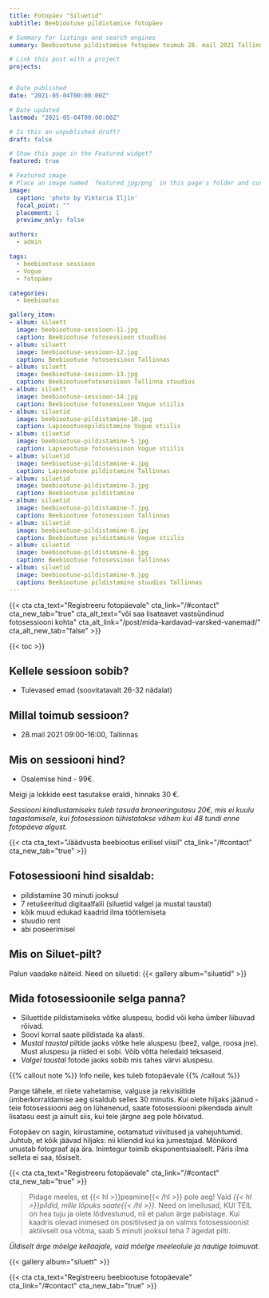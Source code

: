 ```yaml
---
title: Fotopäev "Siluetid"
subtitle: Beebiootuse pildistamise fotopäev

# Summary for listings and search engines
summary: Beebiootuse pildistamise fotopäev toimub 28. mail 2021 Tallinnas

# Link this post with a project
projects: 


# Date published
date: "2021-05-04T00:00:00Z"

# Date updated
lastmod: "2021-05-04T00:00:00Z"

# Is this an unpublished draft?
draft: false

# Show this page in the Featured widget?
featured: true

# Featured image
# Place an image named `featured.jpg/png` in this page's folder and customize its options here.
image:
  caption: 'photo by Viktoria Iljin'
  focal_point: ""
  placement: 1
  preview_only: false

authors:
  - admin

tags:
  - beebiootuse sessioon
  - Vogue
  - fotopäev

categories:
  - beebiootus

gallery_item:
- album: siluett
  image: beebiootuse-sessioon-11.jpg
  caption: Beebiootuse fotosessioon stuudios
- album: siluett
  image: beebiootuse-sessioon-12.jpg
  caption: Beebiootuse fotosessioon Tallinnas
- album: siluett
  image: beebiootuse-sessioon-13.jpg
  caption: Beebiootusefotosessioon Tallinna stuudios
- album: siluett
  image: beebiootuse-sessioon-14.jpg
  caption: Beebiootuse fotosessioon Vogue stiilis
- album: siluetid
  image: beebiootuse-pildistamine-10.jpg
  caption: Lapseootusepildistamine Vogue stiilis
- album: siluetid
  image: beebiootuse-pildistamine-5.jpg
  caption: Lapseootuse fotosessioon Vogue stiilis
- album: siluetid
  image: beebiootuse-pildistamine-4.jpg
  caption: Lapseootuse pildistamine Tallinnas
- album: siluetid
  image: beebiootuse-pildistamine-3.jpg
  caption: Beebiootuse pildistamine 
- album: siluetid
  image: beebiootuse-pildistamine-7.jpg
  caption: Beebiootuse fotosessioon Tallinnas
- album: siluetid
  image: beebiootuse-pildistamine-6.jpg
  caption: Beebiootuse pildistamine Vogue stiilis
- album: siluetid
  image: beebiootuse-pildistamine-8.jpg
  caption: Beebiootuse fotosessioon Tallinnas
- album: siluetid
  image: beebiootuse-pildistamine-9.jpg
  caption: Beebiootuse pildistamine stuudios Tallinnas
---
```

{{< cta cta_text="Registreeru fotopäevale" cta_link="/#contact" cta_new_tab="true" cta_alt_text="või saa lisateavet vastsündinud fotosessiooni kohta" cta_alt_link="/post/mida-kardavad-varsked-vanemad/" cta_alt_new_tab="false" >}}

{{< toc >}}

## Kellele sessioon sobib?
- Tulevased emad (soovitatavalt 26-32 nädalat)

## Millal toimub sessioon?
- 28.mail 2021 09:00-16:00, Tallinnas

## Mis on sessiooni hind?
- Osalemise hind - 99€.

Meigi ja lokkide eest tasutakse eraldi, hinnaks 30 €.
 
_Sessiooni kindlustamiseks tuleb tasuda broneeringutasu 20€, mis ei kuulu tagastamisele, kui fotosessioon tühistatakse vähem kui 48 tundi enne fotopäeva algust._ 
 
{{< cta cta_text="Jäädvusta beebiootus erilisel viisil" cta_link="/#contact" cta_new_tab="true" >}}

## Fotosessiooni hind sisaldab:
- pildistamine 30 minuti jooksul 
- 7 retušeeritud digitaalfaili (siluetid valgel ja mustal taustal) 
- kõik muud edukad kaadrid ilma töötlemiseta
- stuudio rent
- abi poseerimisel

## Mis on Siluet-pilt?

Palun vaadake näiteid. Need on siluetid:
{{< gallery album="siluetid" >}}

## Mida fotosessioonile selga panna?
- Siluettide pildistamiseks võtke aluspesu, bodid või keha ümber liibuvad rõivad.
- Soovi korral saate pildistada ka alasti.
- _Mustal taustal_ piltide jaoks võtke hele aluspesu (beež, valge, roosa jne). Must aluspesu ja riided ei sobi. Võib võtta heledaid teksaseid.
- _Valgel taustal_ fotode jaoks sobib mis tahes värvi aluspesu.

{{% callout note %}}
Info neile, kes tuleb fotopäevale
{{% /callout %}}

Pange tähele, et riiete vahetamise, valguse ja rekvisiitide ümberkorraldamise aeg sisaldub selles 30 minutis.
Kui olete hiljaks jäänud - teie fotosessiooni aeg on lühenenud, saate fotosessiooni pikendada ainult lisatasu eest ja ainult siis, kui teie järgne aeg pole hõivatud.

Fotopäev on sagin, kiirustamine, ootamatud viivitused ja vahejuhtumid. Juhtub, et kõik jäävad hiljaks: nii kliendid kui ka jumestajad. Mõnikord unustab fotograaf aja ära. Inimtegur toimib eksponentsiaalselt. Päris ilma selleta ei saa, tõsiselt.

{{< cta cta_text="Registreeru fotopäevale" cta_link="/#contact" cta_new_tab="true" >}}

> Pidage meeles, et {{< hl >}}peamine{{< /hl >}} pole aeg! Vaid _{{< hl >}}pildid, mille lõpuks saate{{< /hl >}}._ Need on imeilusad, KUI TEIL on hea tuju ja olete lõdvestunud, nii et palun ärge pabistage.
Kui kaadris olevad inimesed on positiivsed ja on valmis fotosessioonist aktiivselt osa võtma, saab 5 minuti jooksul teha 7 ägedat pilti.

_Üldiselt ärge mõelge kellaajale, vaid mõelge meeleolule ja nautige toimuvat._

{{< gallery album="siluett" >}}

{{< cta cta_text="Registreeru beebiootuse fotopäevale" cta_link="/#contact" cta_new_tab="true" >}}